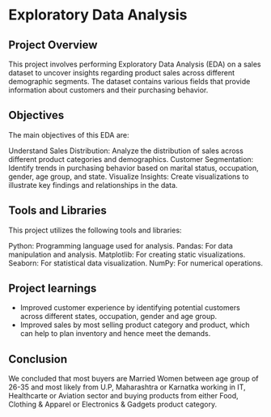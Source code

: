 # Exploratory Data Analysis

## Project Overview
This project involves performing Exploratory Data Analysis (EDA) on a sales dataset to uncover insights regarding product sales across different demographic segments. The dataset contains various fields that provide information about customers and their purchasing behavior.

## Objectives
The main objectives of this EDA are:

Understand Sales Distribution: Analyze the distribution of sales across different product categories and demographics.
Customer Segmentation: Identify trends in purchasing behavior based on marital status, occupation, gender, age group, and state.
Visualize Insights: Create visualizations to illustrate key findings and relationships in the data.

## Tools and Libraries
This project utilizes the following tools and libraries:

Python: Programming language used for analysis.
Pandas: For data manipulation and analysis.
Matplotlib: For creating static visualizations.
Seaborn: For statistical data visualization.
NumPy: For numerical operations.

## Project learnings
* Improved customer experience by identifying potential customers across different states, occupation, gender and age group.
* Improved sales by most selling product category and product, which can help to plan inventory and hence meet the demands.
  
## Conclusion
We concluded that most buyers are Married Women between age group of 26-35 and most likely from U.P, Maharashtra or Karnatka working in IT, Healthcarte or Aviation sector and buying products from either Food, Clothing & Apparel or Electronics & Gadgets product category.
